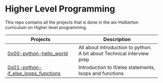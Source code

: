 # Higher Level Programming
This repo contains all the projects that is done in the alx-Holberton curriculum on Higher level programming.

| Projects | Description |
| -------- | ----------- |
| [0x00-python-hello_world](0x00-python-hello_world) | All about introduction to python. A bit about Technical interview prep | 
| [0x01-python-if_else_loops_functions](0x01-python-if_else_loops_functions) | Introduction to if/else statements, loops and functions | 
